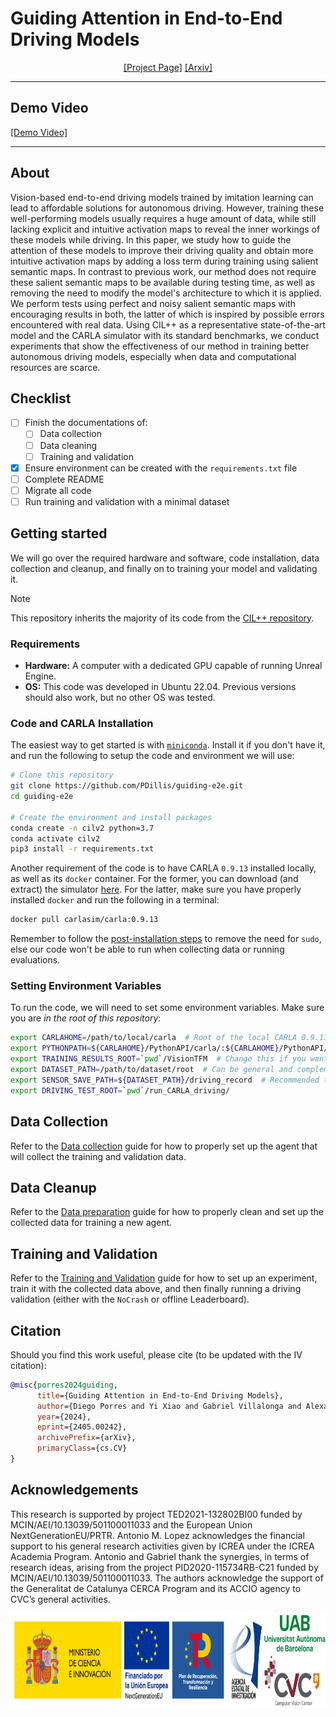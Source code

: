 # Guiding Attention in End-to-End Driving Models

<div align="center">

[[Project Page]](https://blog.diegoporres.com/guiding-attention-e2e/) [[Arxiv]](https://arxiv.org/abs/2405.00242) <br>
</div>

-----------------------------------------

## Demo Video

[[Demo Video]](https://github.com/PDillis/guiding-e2e/assets/24496178/fe64d7fd-0f92-4d0e-924f-f5fa31a9b3b3)

-----------------------------------------

## About

Vision-based end-to-end driving models trained by imitation learning can lead to affordable solutions for autonomous driving. However, training these well-performing models usually requires a huge amount of data, while still lacking explicit and intuitive activation maps to reveal the inner workings of these models while driving. In this paper, we study how to guide the attention of these models to improve their driving quality and obtain more intuitive activation maps by adding a loss term during training using salient semantic maps. In contrast to previous work, our method does not require these salient semantic maps to be available during testing time, as well as removing the need to modify the model's architecture to which it is applied. We perform tests using perfect and noisy salient semantic maps with encouraging results in both, the latter of which is inspired by possible errors encountered with real data. Using CIL++ as a representative state-of-the-art model and the CARLA simulator with its standard benchmarks, we conduct experiments that show the effectiveness of our method in training better autonomous driving models, especially when data and computational resources are scarce.

## Checklist
* [ ] Finish the documentations of:
  * [ ] Data collection
  * [ ] Data cleaning
  * [ ] Training and validation
* [x] Ensure environment can be created with the `requirements.txt` file
* [ ] Complete README
* [ ] Migrate all code
* [ ] Run training and validation with a minimal dataset

## Getting started

We will go over the required hardware and software, code installation, data collection and cleanup, and finally on to training your model and validating it.

> [!NOTE]
> This repository inherits the majority of its code from the [CIL++ repository](https://github.com/yixiao1/CILv2_multiview).

### Requirements

 * **Hardware:** A computer with a dedicated GPU capable of running Unreal Engine.
 * **OS:** This code was developed in Ubuntu 22.04. Previous versions should also work, but no other OS was tested.

### Code and CARLA Installation

The easiest way to get started is with [`miniconda`](https://docs.anaconda.com/free/miniconda/). Install it if you don't have it, and run the following to setup the code and environment we will use:

```bash
# Clone this repository
git clone https://github.com/PDillis/guiding-e2e.git
cd guiding-e2e

# Create the environment and install packages
conda create -n cilv2 python=3.7
conda activate cilv2
pip3 install -r requirements.txt
```

Another requirement of the code is to have CARLA `0.9.13` installed locally, as well as its `docker` container. For the former, you can download (and extract) the simulator [here](https://github.com/carla-simulator/carla/releases/tag/0.9.13). For the latter, make sure you have properly installed `docker` and run the following in a terminal:

```bash
docker pull carlasim/carla:0.9.13
```

Remember to follow the [post-installation steps](https://docs.docker.com/engine/install/linux-postinstall/) to remove the need for `sudo`, else our code won't be able to run when collecting data or running evaluations.

### Setting Environment Variables

To run the code, we will need to set some environment variables. Make sure you are *in the root of this repository*:

```bash
export CARLAHOME=/path/to/local/carla  # Root of the local CARLA 0.9.13
export PYTHONPATH=${CARLAHOME}/PythonAPI/carla/:${CARLAHOME}/PythonAPI/carla/dist/carla-0.9.13-py3.7-linux-x86_64.egg:`pwd`/run_CARLA_driving:`pwd`/scenario_runner:`pwd`
export TRAINING_RESULTS_ROOT=`pwd`/VisionTFM  # Change this if you want to use another disk with more space
export DATASET_PATH=/path/to/dataset/root  # Can be general and complemented in the `config.yml` file for the experiment
export SENSOR_SAVE_PATH=${DATASET_PATH}/driving_record  # Recommended to save the evaluation next to your dataset
export DRIVING_TEST_ROOT=`pwd`/run_CARLA_driving/

```

## Data Collection

Refer to the [Data collection](./docs/data_collection.md) guide for how to properly set up the agent that will collect the training and validation data.

## Data Cleanup

Refer to the [Data preparation](./docs/data_preparation.md) guide for how to properly clean and set up the collected data for training a new agent. 

## Training and Validation

Refer to the [Training and Validation](./docs/training_validation.md) guide for how to set up an experiment, train it with the collected data above, and then finally running a driving validation (either with the `NoCrash` or offline Leaderboard).

## Citation

Should you find this work useful, please cite (to be updated with the IV citation):

```bibtex
@misc{porres2024guiding,
      title={Guiding Attention in End-to-End Driving Models}, 
      author={Diego Porres and Yi Xiao and Gabriel Villalonga and Alexandre Levy and Antonio M. López},
      year={2024},
      eprint={2405.00242},
      archivePrefix={arXiv},
      primaryClass={cs.CV}
}
```

## Acknowledgements

This research is supported by project TED2021-132802BI00 funded by MCIN/AEI/10.13039/501100011033 and the European Union NextGenerationEU/PRTR. Antonio M. Lopez acknowledges the financial support to his general research activities given by ICREA under the ICREA Academia Program. Antonio and Gabriel thank the synergies, in terms of research ideas, arising from the project PID2020-115734RB-C21 funded by MCIN/AEI/10.13039/501100011033. The authors acknowledge the support of the Generalitat de Catalunya CERCA Program and its ACCIO agency to CVC’s general activities.

<div align="center">
 <img src="docs/logos_inst_whitebg.png" height="150">
</div>